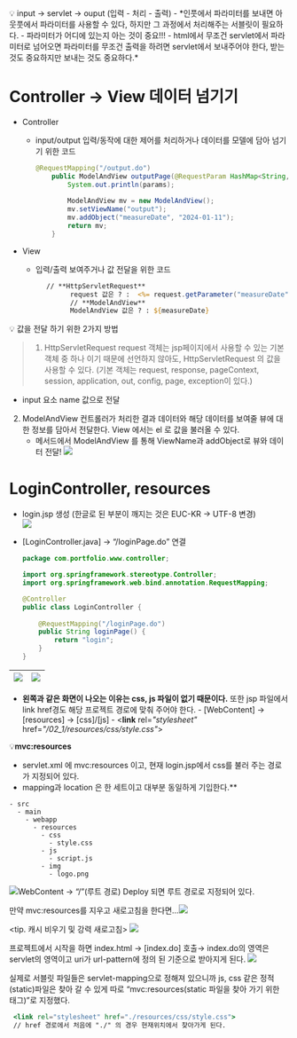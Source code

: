 <aside>
💡 input → servlet → ouput (입력  - 처리 - 출력)
- *인풋에서 파라미터를 보내면 아웃풋에서 파라미터를 사용할 수 있다, 하지만 그 과정에서 처리해주는 서블릿이 필요하다.
- 파라미터가 어디에 있는지 아는 것이 중요!!!
- html에서 무조건 servlet에서 파라미터로 넘어오면 파라미터를 무조건 출력을 하려면 servlet에서 보내주어야 한다, 받는 것도 중요하지만 보내는 것도 중요하다.*

</aside>

# Controller → View  데이터 넘기기

- Controller
    - input/output 입력/동작에 대한 제어를 처리하거나 데이터를 모델에 담아 넘기기 위한 코드
        
        ```java
        @RequestMapping("/output.do")
        	public ModelAndView outputPage(@RequestParam HashMap<String, String> params) {
        		System.out.println(params);
        		
        		ModelAndView mv = new ModelAndView();
        		mv.setViewName("output");
        		mv.addObject("measureDate", "2024-01-11");
        		return mv;
        	}
        ```
        
- View
    - 입력/출력 보여주거나 값 전달을 위한 코드
    
    ```jsp
          // **HttpServletRequest**
    			request 값은 ? :  <%= request.getParameter("measureDate") %> <br>
    			// **ModelAndView**
    			ModelAndView 값은 ? : ${measureDate}
    ```
    


💡 값을 전달 하기 위한 2가지 방법
>1. HttpServletRequest
  request 객체는 jsp페이지에서 사용할 수 있는 기본 객체 중 하나 이기 때문에 선언하지 않아도, HttpServletRequest 의 값을 사용할 수 있다. (기본 객체는 request, response, pageContext, session, application, out, config, page, exception이 있다.)
   - input 요소 name 값으로 전달
2. ModelAndView
  컨트롤러가 처리한 결과 데이터와 해당 데이터를 보여줄 뷰에 대한 정보를 담아서 전달한다. View 에서는 el 로 값을 불러올 수 있다.
   - 메서드에서 ModelAndView 를 통해 ViewName과 addObject로 뷰와 데이터 전달!
![](https://velog.velcdn.com/images/initsave/post/3e460e3b-013f-444b-bf18-9698673597b4/image.png)



# LoginController, resources

- login.jsp 생성 (한글로 된 부분이 깨지는 것은 EUC-KR → UTF-8 변경)    
![](https://velog.velcdn.com/images/initsave/post/0c3a35d9-97fd-4537-8d6a-b85cd1a1128d/image.png)
    
- [LoginController.java] → “/loginPage.do”  연결
    
    ```java
    package com.portfolio.www.controller;
    
    import org.springframework.stereotype.Controller;
    import org.springframework.web.bind.annotation.RequestMapping;
    
    @Controller
    public class LoginController {
    	
    	@RequestMapping("/loginPage.do")
    	public String loginPage() {
    		return "login";
    	}
    }
    ```
    
![](https://velog.velcdn.com/images/initsave/post/03414901-a1e8-485f-9085-465559def1ad/image.png)|![](https://velog.velcdn.com/images/initsave/post/8e885a8e-840f-4681-bf68-82674d988f9e/image.png)|
-|-|
 - **왼쪽과 같은 화면이 나오는 이유는 css, js 파일이 없기 때문이다.** 또한 jsp 파일에서 link  href경도 해당 프로젝트 경로에 맞춰 주어야 한다.
        - [WebContent] → [resources] → [css]/[js]
        - <**link** rel=*"stylesheet"* href=*"/02_1/resources/css/style.css"*>
       

💡**mvc:resources**
- servlet.xml 에 mvc:resources 이고, 현재 login.jsp에서 css를 불러 주는 경로가 지정되어 있다. 
- mapping과 location 은 한 세트이고 대부분 동일하게 기입한다.**

```basic
- src
  - main
    - webapp
      - resources
        - css
          - style.css
        - js
          - script.js
        - img
          - logo.png

```
![](https://velog.velcdn.com/images/initsave/post/68ee5bd0-40f0-43bc-a84e-191bada9395c/image.png)WebContent → “/”(루트 경로) Deploy 되면 루트 경로로 지정되어 있다.


만약 mvc:resources를 지우고 새로고침을 한다면…![](https://velog.velcdn.com/images/initsave/post/3a6d70c2-759f-48d9-825b-ccc4a490db39/image.png)


<tip. 캐시 비우기 및 강력 새로고침>
![](https://velog.velcdn.com/images/initsave/post/3bb753a6-8b37-4772-90f6-4a2c5a8be077/image.png)


프로젝트에서 시작을 하면 index.html → [index.do] 호출→ index.do의 영역은 servlet의 영역이고 uri가 url-pattern에 정의 된 기준으로 받아지게 된다.
![](https://velog.velcdn.com/images/initsave/post/5bcfd5f3-43ac-400e-8eda-cd15b3bd9ee5/image.png)


실제로 서블릿 파일들은 servlet-mapping으로 정해져 있으니까 js, css 같은 정적(static)파일은 찾아 갈 수 있게 따로 “mvc:resources(static 파일을 찾아 가기 위한 태그)”로 지정했다. 

<tip>

```jsx
 <link rel="stylesheet" href="./resources/css/style.css">
 // href 경로에서 처음에 "./" 의 경우 현재위치에서 찾아가게 된다.
```
